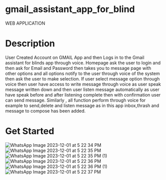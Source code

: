 # gmail_assistant_app_for_blind
WEB APPLICATION 
# Description
 User Created Account on GMAIL App and then Logs in to the Gmail assistant for blinds app through voice. Homepage ask the user to login and then ask for Email and Password then takes you to message page with other options and all options notify to the user through voice of the system then ask the user to make selection. If user select message option through voice then user have access to write message through voice as user speak message written down and then user listen message automatically as user have speak before and after listening complete then with confirmation user can send message. Similarly , all function perform through voice for example to send,delete and listen message as in this app inbox,thrash and message to compose has been added.
 # Get Started
 ![WhatsApp Image 2023-12-01 at 5 22 34 PM](https://github.com/Yousafch476/gmail_app_for_blind/assets/112192333/f040c7d9-bffe-4a71-8443-e72fcec0db25)   
![WhatsApp Image 2023-12-01 at 5 22 35 PM](https://github.com/Yousafch476/gmail_app_for_blind/assets/112192333/b10a1e1c-0b9e-4cee-a506-4847694ad697)
![WhatsApp Image 2023-12-01 at 5 22 35 PM (1)](https://github.com/Yousafch476/gmail_app_for_blind/assets/112192333/331b5891-1d0d-4aca-a798-b8e7e68d9a43)
![WhatsApp Image 2023-12-01 at 5 22 36 PM](https://github.com/Yousafch476/gmail_app_for_blind/assets/112192333/598b55e0-50df-46a7-80be-ccf18b5f0ccb)
![WhatsApp Image 2023-12-01 at 5 22 36 PM (1)](https://github.com/Yousafch476/gmail_app_for_blind/assets/112192333/612cd137-224b-4cc4-8128-56539380e9c5)
![WhatsApp Image 2023-12-01 at 5 22 37 PM](https://github.com/Yousafch476/gmail_app_for_blind/assets/112192333/d8878446-f2a6-4c71-83a8-31d0a00ea179)
